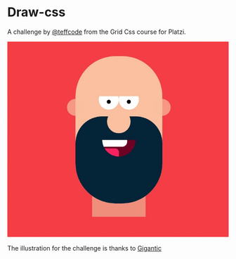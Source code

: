 # Draw-css

A challenge by [@teffcode](https://github.com/teffcode) from the Grid Css course for Platzi.

![Preview](./images/preview.jpg)

The illustration for the challenge is thanks to [Gigantic](https://gigantic.store/)

